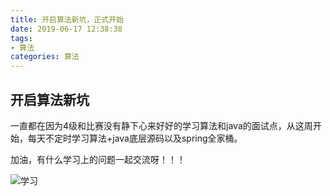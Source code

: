 ```yaml
---
title: 开启算法新坑，正式开始
date: 2019-06-17 12:38:38
tags:
- 算法
categories: 算法
---
```


## 开启算法新坑

一直都在因为4级和比赛没有静下心来好好的学习算法和java的面试点，从这周开始，每天不定时学习算法+java底层源码以及spring全家桶。  

<!--more-->


加油，有什么学习上的问题一起交流呀！！！  

![学习][1]

[1]: https://qiniuyun.ningdali.com/blog/19617suanfa.jpg

